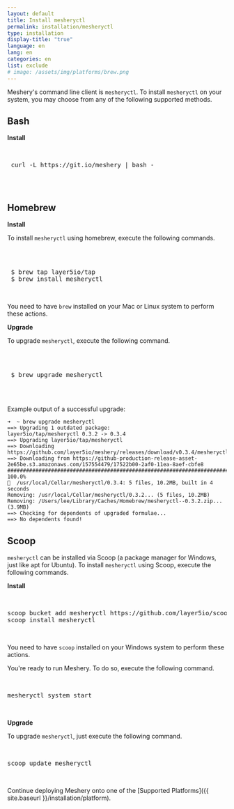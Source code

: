```yaml
---
layout: default
title: Install mesheryctl
permalink: installation/mesheryctl
type: installation
display-title: "true"
language: en
lang: en
categories: en
list: exclude
# image: /assets/img/platforms/brew.png
---
```


Meshery's command line client is `mesheryctl`. To install `mesheryctl` on your system, you may choose from any of the following supported methods.

## Bash

**Install**

 <pre class="codeblock-pre">
 <div class="codeblock"><div class="clipboardjs">
 curl -L https://git.io/meshery | bash -
 </div></div>
 </pre>

## Homebrew

**Install**

To install `mesheryctl` using homebrew, execute the following commands.

<pre class="codeblock-pre"><div class="codeblock">
 <div class="clipboardjs">
 $ brew tap layer5io/tap
 $ brew install mesheryctl
 </div></div>
</pre>

You need to have `brew` installed on your Mac or Linux system to perform these actions.

**Upgrade**

To upgrade `mesheryctl`, execute the following command.

 <pre class="codeblock-pre"><div class="codeblock">
 <div class="clipboardjs">
 $ brew upgrade mesheryctl
 </div></div>
 </pre>

Example output of a successful upgrade: 
```
➜  ~ brew upgrade mesheryctl
==> Upgrading 1 outdated package:
layer5io/tap/mesheryctl 0.3.2 -> 0.3.4
==> Upgrading layer5io/tap/mesheryctl
==> Downloading https://github.com/layer5io/meshery/releases/download/v0.3.4/mesheryctl_0.3.4_Darwin_x86_64.zip
==> Downloading from https://github-production-release-asset-2e65be.s3.amazonaws.com/157554479/17522b00-2af0-11ea-8aef-cbfe8
######################################################################## 100.0%
🍺  /usr/local/Cellar/mesheryctl/0.3.4: 5 files, 10.2MB, built in 4 seconds
Removing: /usr/local/Cellar/mesheryctl/0.3.2... (5 files, 10.2MB)
Removing: /Users/lee/Library/Caches/Homebrew/mesheryctl--0.3.2.zip... (3.9MB)
==> Checking for dependents of upgraded formulae...
==> No dependents found!
```

## Scoop

`mesheryctl` can be installed via Scoop (a package manager for Windows, just like apt for Ubuntu). To install `mesheryctl` using Scoop, execute the following commands.

**Install**
<pre class="codeblock-pre"><div class="codeblock">
<div class="clipboardjs">
scoop bucket add mesheryctl https://github.com/layer5io/scoop-bucket.git
scoop install mesheryctl

</div></div>
</pre>

You need to have `scoop` installed on your Windows system to perform these actions.

You're ready to run Meshery. To do so, execute the following command.

<pre class="codeblock-pre"><div class="codeblock">
<div class="clipboardjs">
mesheryctl system start

</div></div>
</pre>

**Upgrade**

To upgrade `mesheryctl`, just execute the following command.

<pre class="codeblock-pre"><div class="codeblock">
<div class="clipboardjs">
scoop update mesheryctl

</div></div>
</pre>

Continue deploying Meshery onto one of the [Supported Platforms]({{ site.baseurl }}/installation/platform).

